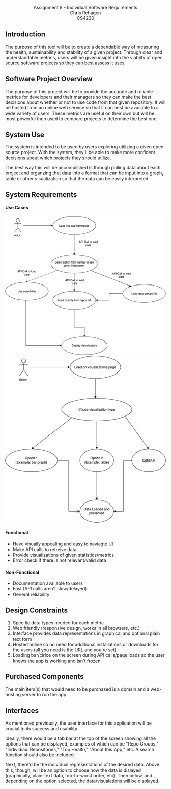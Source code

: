 <p align="center" font-size=48px>
  Assignment 8 - Individual Software Requirements
  <br>
  Chris Rehagen
  <br>
  CS4230
  
  <br>
</p>


## Introduction
The purpose of this tool will be to create a dependable way of measuring the health, sustainability and stability of a given project. Through clear and understandable metrics, users will be given insight into the viabilty of open source software projects so they can best assess it uses.

## Software Project Overview
The purpose of this project will be to provide the accurate and reliable metrics for developers and their managers so they can make the best decisions about whether or not to use code from that given repository. It will be hosted from an online web service so that it can best be available to a wide variety of users. These metrics are useful on their own but will be most powerful then used to compare projects to determine the best one

## System Use
The system is intended to be used by users exploring utilizing a given open source project. With the system, they'll be able to make more confident decisions about which projects they should utilize.  

The best way this will be accomplished is through pulling data about each project and organzing that data into a format that can be input into a graph, table or other visualization so that the data can be easily interpreted. 

## System Requirements

#### Use Cases

![](basicLoadingData.png)
![](visualChoice.png)

#### Functional
  - Have visually appealing and easy to naviagte UI
  - Make API calls to retreive data
  - Provide visualizations of given statistics/metrics
  - Error check if there is not relevant/valid data

#### Non-Functional
  - Documentation available to users
  - Fast (API calls aren't slow/delayed)
  - General reliability
  
## Design Constraints
  1. Specific data types needed for each metric
  2. Web friendly (responsive design, works in all browsers, etc.)
  3. Interface provides data representations in graphical and optional plain text form
  4. Hosted online so no need for additional installations or downloads for the users (all you need is the URL and you're set)
  5. Loading bar/cirlce on the screen during API calls/page loads so the user knows the app is working and isn't frozen

## Purchased Components
The main item(s) that would need to be purchased is a domain and a web-hosting server to run the app
  
## Interfaces
  As mentioned previously, the user interface for this application will be crucial to its success and usability.  
  
  Ideally, there would be a tab bar at the top of the screen showing all the options that can be displayed, examples of which can be "Repo Groups," "Individiaul Repositories," "Top Health," "About this App," etc. A search function should also be included.  
  
  Next, there'd be the individual representations of the desired data. Above this, though, will be an option to choose how the data is dislayed (graphically, plain-text data, top-to-worst order, etc). Then below, and depending on the option selected, the data/visualations will be displayed.
